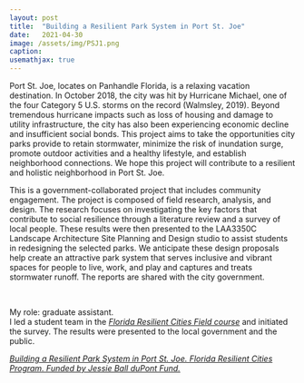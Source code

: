 ```yaml
---
layout: post
title:  "Building a Resilient Park System in Port St. Joe"
date:   2021-04-30
image: /assets/img/PSJ1.png
caption:
usemathjax: true
---
```


Port St. Joe, locates on Panhandle Florida, is a relaxing vacation destination. In October 2018, the city was hit by Hurricane Michael, one of the four Category 5 U.S. storms on the record (Walmsley, 2019). Beyond tremendous hurricane impacts such as loss of housing and damage to utility infrastructure, the city has also been experiencing economic decline and insufficient social bonds. This project aims to take the opportunities city parks provide to retain stormwater, minimize the risk of inundation surge, promote outdoor activities and a healthy lifestyle, and establish neighborhood connections. We hope this project will contribute to a resilient and holistic neighborhood in Port St. Joe.

This is a government-collaborated project that includes community engagement. The project is composed of field research, analysis, and design. The research focuses on investigating the key factors that contribute to social resilience through a literature review and a survey of local people. These results were then presented to the LAA3350C Landscape Architecture Site Planning and Design studio to assist students in redesigning the selected parks. We anticipate these design proposals help create an attractive park system that serves inclusive and vibrant spaces for people to live, work, and play and captures and treats stormwater runoff. The reports are shared with the city government.

<br />

My role: graduate assistant. 
<br />I led a student team in the [*Florida Resilient Cities Field course*](https://floridaclimateinstitute.org/projects/2020-field-course) and initiated the survey. The results were presented to the local government and the public.

[*Building a Resilient Park System in Port St. Joe. Florida Resilient Cities Program. Funded by Jessie Ball duPont Fund.*](https://issuu.com/uf-frc/docs/psj_resilient_parks_final_report_?fr=sMjFlZjIwODEyNDM)
